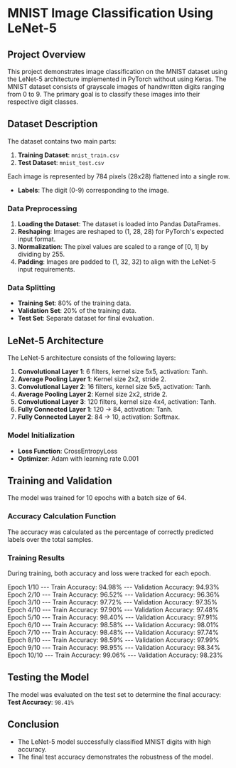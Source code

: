 # MNIST Image Classification Using LeNet-5

## Project Overview  
This project demonstrates image classification on the MNIST dataset using the LeNet-5 architecture implemented in PyTorch without using Keras. 
The MNIST dataset consists of grayscale images of handwritten digits ranging from 0 to 9. The primary goal is to classify these images into their respective digit classes.

## Dataset Description  
The dataset contains two main parts:
1. **Training Dataset**: `mnist_train.csv`  
2. **Test Dataset**: `mnist_test.csv`

Each image is represented by 784 pixels (28x28) flattened into a single row.  
- **Labels**: The digit (0-9) corresponding to the image.

### Data Preprocessing
1. **Loading the Dataset**: The dataset is loaded into Pandas DataFrames.  
2. **Reshaping**: Images are reshaped to (1, 28, 28) for PyTorch's expected input format.  
3. **Normalization**: The pixel values are scaled to a range of [0, 1] by dividing by 255.  
4. **Padding**: Images are padded to (1, 32, 32) to align with the LeNet-5 input requirements.

### Data Splitting
- **Training Set**: 80% of the training data.  
- **Validation Set**: 20% of the training data.  
- **Test Set**: Separate dataset for final evaluation.

## LeNet-5 Architecture
The LeNet-5 architecture consists of the following layers:
1. **Convolutional Layer 1**: 6 filters, kernel size 5x5, activation: Tanh.  
2. **Average Pooling Layer 1**: Kernel size 2x2, stride 2.  
3. **Convolutional Layer 2**: 16 filters, kernel size 5x5, activation: Tanh.  
4. **Average Pooling Layer 2**: Kernel size 2x2, stride 2.  
5. **Convolutional Layer 3**: 120 filters, kernel size 4x4, activation: Tanh.  
6. **Fully Connected Layer 1**: 120 → 84, activation: Tanh.  
7. **Fully Connected Layer 2**: 84 → 10, activation: Softmax.

### Model Initialization
- **Loss Function**: CrossEntropyLoss  
- **Optimizer**: Adam with learning rate 0.001  

## Training and Validation
The model was trained for 10 epochs with a batch size of 64.  
### Accuracy Calculation Function
The accuracy was calculated as the percentage of correctly predicted labels over the total samples.

### Training Results
During training, both accuracy and loss were tracked for each epoch.

Epoch 1/10 --- Train Accuracy: 94.98% --- Validation Accuracy: 94.93%
Epoch 2/10 --- Train Accuracy: 96.52% --- Validation Accuracy: 96.36%
Epoch 3/10 --- Train Accuracy: 97.72% --- Validation Accuracy: 97.35%
Epoch 4/10 --- Train Accuracy: 97.90% --- Validation Accuracy: 97.48%
Epoch 5/10 --- Train Accuracy: 98.40% --- Validation Accuracy: 97.91%
Epoch 6/10 --- Train Accuracy: 98.58% --- Validation Accuracy: 98.01%
Epoch 7/10 --- Train Accuracy: 98.48% --- Validation Accuracy: 97.74%
Epoch 8/10 --- Train Accuracy: 98.59% --- Validation Accuracy: 97.99%
Epoch 9/10 --- Train Accuracy: 98.95% --- Validation Accuracy: 98.34%
Epoch 10/10 --- Train Accuracy: 99.06% --- Validation Accuracy: 98.23%

## Testing the Model  
The model was evaluated on the test set to determine the final accuracy:  
**Test Accuracy**: `98.41%`

## Conclusion  
- The LeNet-5 model successfully classified MNIST digits with high accuracy.  
- The final test accuracy demonstrates the robustness of the model.  
